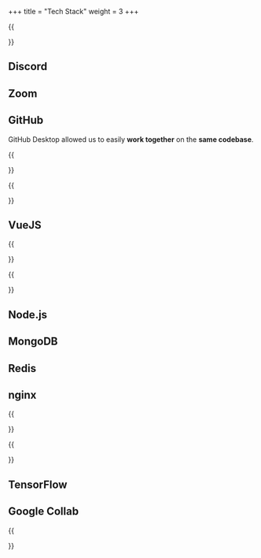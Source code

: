 +++
title = "Tech Stack"
weight = 3
+++

{{<section title="Communication & Organisation">}}

## Discord

## Zoom

## GitHub
GitHub Desktop allowed us to easily **work together** on the **same codebase**.

<!-- {{<image src="techstackcom.png" alt="tech stack part 1" caption="communication & design tech stack">}} -->

{{</section>}}

{{<section title="Frontend">}}
## VueJS

{{</section>}}

{{<section title="Backend">}}

## Node.js

## MongoDB

## Redis

## nginx

{{</section>}}

{{<section title="Maschine Learning">}}
## TensorFlow

## Google Collab

{{</section>}}









